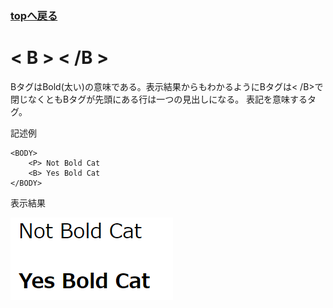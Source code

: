 <h3><a href="https://b2211590.github.io/kaitaishinsho/html/html_top"><B>topへ戻る</B></a></h3>

# < B > < /B >
BタグはBold(太い)の意味である。表示結果からもわかるようにBタグは< /B>で閉じなくともBタグが先頭にある行は一つの見出しになる。
表記を意味するタグ。

記述例 [](変更しない)

```
<BODY>
    <P> Not Bold Cat
    <B> Yes Bold Cat
</BODY>
```

表示結果　[](変更しない)

![](../goto/b.png)
